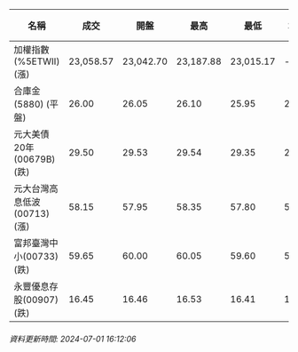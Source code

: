 | 名稱 | 成交 | 開盤 | 最高 | 最低 | 均價 | 成交金額(億) | 昨收 | 漲跌幅 | 漲跌 | 總量 | 昨量 | 振幅 |
| -------- | -------- | -------- | -------- |-------- | -------- | -------- |-------- |-------- |-------- | -------- | -------- |-------- |
|加權指數(%5ETWII) (漲)|23,058.57|23,042.70|23,187.88|23,015.17|-|4,283.50|23,032.25|0.11%|26.32|9,464,708|0|0.75%|
|合庫金(5880) (平盤)|26.00|26.05|26.10|25.95|26.01|2.11|26.00|0.00%|0.00|8,113|9,947|0.58%|
|元大美債20年(00679B) (跌)|29.50|29.53|29.54|29.35|29.46|35.65|29.93|1.44%|0.43|121,033|55,800|0.63%|
|元大台灣高息低波(00713) (漲)|58.15|57.95|58.35|57.80|58.14|6.72|57.75|0.69%|0.40|11,552|14,222|0.95%|
|富邦臺灣中小(00733) (跌)|59.65|60.00|60.05|59.60|59.82|1.03|60.00|0.58%|0.35|1,723|1,234|0.75%|
|永豐優息存股(00907) (跌)|16.45|16.46|16.53|16.41|16.46|0.374|16.47|0.12%|0.02|2,270|1,960|0.73%|
###### 資料更新時間: 2024-07-01 16:12:06